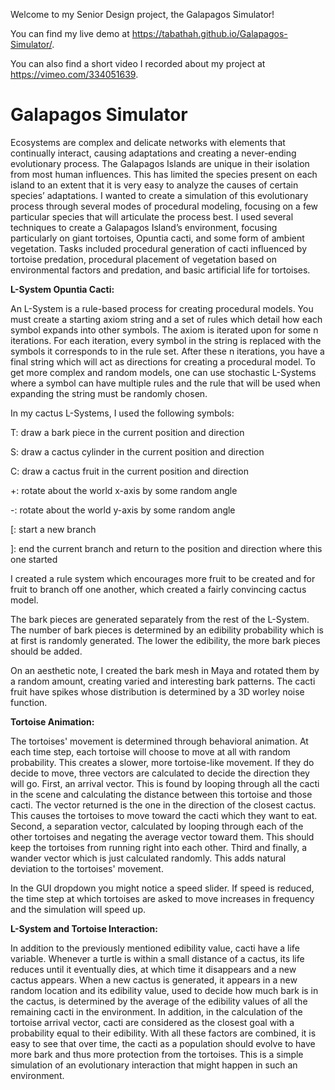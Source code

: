 
Welcome to my Senior Design project, the Galapagos Simulator!

You can find my live demo at https://tabathah.github.io/Galapagos-Simulator/.

You can also find a short video I recorded about my project at https://vimeo.com/334051639.

# Galapagos Simulator

Ecosystems are complex and delicate networks with elements that continually interact, causing adaptations and creating a never-ending evolutionary process. The Galapagos Islands are unique in their isolation from most human influences. This has limited the species present on each island to an extent that it is very easy to analyze the causes of certain species’ adaptations. I wanted to create a simulation of this evolutionary process through several modes of procedural modeling, focusing on a few particular species that will articulate the process best. I used several techniques to create a Galapagos Island’s environment, focusing particularly on giant tortoises, Opuntia cacti, and some form of ambient vegetation. Tasks included procedural generation of cacti influenced by tortoise predation, procedural placement of vegetation based on environmental factors and predation, and basic artificial life for tortoises.

**L-System Opuntia Cacti:**

An L-System is a rule-based process for creating procedural models. You must create a starting axiom string and a set of rules which detail how each symbol expands into other symbols. The axiom is iterated upon for some n iterations. For each iteration, every symbol in the string is replaced with the symbols it corresponds to in the rule set. After these n iterations, you have a final string which will act as directions for creating a procedural model. To get more complex and random models, one can use stochastic L-Systems where a symbol can have multiple rules and the rule that will be used when expanding the string must be randomly chosen.

In my cactus L-Systems, I used the following symbols:

T: draw a bark piece in the current position and direction

S: draw a cactus cylinder in the current position and direction

C: draw a cactus fruit in the current position and direction

+: rotate about the world x-axis by some random angle

-: rotate about the world y-axis by some random angle

[: start a new branch

]: end the current branch and return to the position and direction where this one started

I created a rule system which encourages more fruit to be created and for fruit to branch off one another, which created a fairly convincing cactus model.

The bark pieces are generated separately from the rest of the L-System. The number of bark pieces is determined by an edibility probability which is at first is randomly generated. The lower the edibility, the more bark pieces should be added.

On an aesthetic note, I created the bark mesh in Maya and rotated them by a random amount, creating varied and interesting bark patterns. The cacti fruit have spikes whose distribution is determined by a 3D worley noise function.

**Tortoise Animation:**

The tortoises' movement is determined through behavioral animation. At each time step, each tortoise will choose to move at all with random probability. This creates a slower, more tortoise-like movement. If they do decide to move, three vectors are calculated to decide the direction they will go. First, an arrival vector. This is found by looping through all the cacti in the scene and calculating the distance between this tortoise and those cacti. The vector returned is the one in the direction of the closest cactus. This causes the tortoises to move toward the cacti which they want to eat. Second, a separation vector, calculated by looping through each of the other tortoises and negating the average vector toward them. This should keep the tortoises from running right into each other. Third and finally, a wander vector which is just calculated randomly. This adds natural deviation to the tortoises' movement.

In the GUI dropdown you might notice a speed slider. If speed is reduced, the time step at which tortoises are asked to move increases in frequency and the simulation will speed up. 

**L-System and Tortoise Interaction:**

In addition to the previously mentioned edibility value, cacti have a life variable. Whenever a turtle is within a small distance of a cactus, its life reduces until it eventually dies, at which time it disappears and a new cactus appears. When a new cactus is generated, it appears in a new random location and its edibility value, used to decide how much bark is in the cactus, is determined by the average of the edibility values of all the remaining cacti in the environment. In addition, in the calculation of the tortoise arrival vector, cacti are considered as the closest goal with a probability equal to their edibility. With all these factors are combined, it is easy to see that over time, the cacti as a population should evolve to have more bark and thus more protection from the tortoises. This is a simple simulation of an evolutionary interaction that might happen in such an environment.
